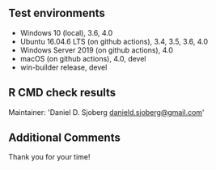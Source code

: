 ## Test environments
* Windows 10 (local), 3.6, 4.0
* Ubuntu 16.04.6 LTS (on github actions), 3.4, 3.5, 3.6, 4.0
* Windows Server 2019 (on github actions), 4.0
* macOS (on github actions), 4.0, devel
* win-builder release, devel

## R CMD check results
Maintainer: 'Daniel D. Sjoberg <danield.sjoberg@gmail.com>'

## Additional Comments

Thank you for your time! 

